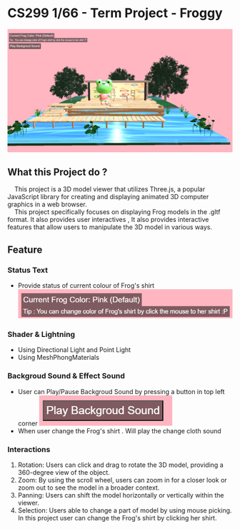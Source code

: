# CS299 1/66 - Term Project - Froggy
![mainscreen](README_Picture\mainscreen.png)
## What this Project do ?
&nbsp;&nbsp;&nbsp;&nbsp;This project is a 3D model viewer that utilizes Three.js, a popular JavaScript library for creating and displaying animated 3D computer graphics in a web browser.  
&nbsp;&nbsp;&nbsp;&nbsp;This project specifically focuses on displaying Frog models in the .gltf format. It also provides user interactives , It also provides interactive features that allow users to manipulate the 3D model in various ways.

## Feature
### Status Text
- Provide status of current colour of Frog's shirt
![colorstatus](README_Picture\colorstatus.png)
### Shader & Lightning
- Using Directional Light and Point Light
- Using MeshPhongMaterials

### Backgroud Sound & Effect Sound
- User can Play/Pause Backgroud Sound by pressing a button in top left corner
![soundbutton](README_Picture\soundbutton.png)
- When user change the Frog's shirt . Will play the change cloth sound
### Interactions
1. Rotation: Users can click and drag to rotate the 3D model, providing a 360-degree view of the object.
2. Zoom: By using the scroll wheel, users can zoom in for a closer look or zoom out to see the model in a broader context.
3. Panning: Users can shift the model horizontally or vertically within the viewer.
4. Selection: Users able to change a part of model by using mouse picking. In this project user can change the Frog's shirt by clicking her shirt.
